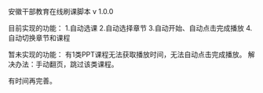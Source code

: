 安徽干部教育在线刷课脚本 v 1.0.0

目前实现的功能：
1.自动选课
2.自动选择章节
3.自动开始、自动点击完成播放
4.自动切换章节和课程

暂未实现的功能：
有1类PPT课程无法获取播放时间，无法自动点击完成播放。
解决办法：手动翻页，跳过该类课程。

有时间再完善。
